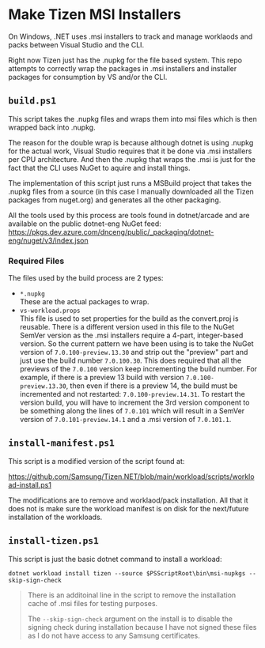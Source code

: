 
# Make Tizen MSI Installers

On Windows, .NET uses .msi installers to track and manage worklaods and packs between Visual Studio and the CLI.

Right now Tizen just has the .nupkg for the file based system. This repo attempts to correctly wrap the packages
in .msi installers and installer packages for consumption by VS and/or the CLI.

## `build.ps1`

This script takes the .nupkg files and wraps them into msi files which is then wrapped back into .nupkg.

The reason for the double wrap is because although dotnet is using .nupkg for the actual work, Visual Studio
requires that it be done via .msi installers per CPU architecture. And then the .nupkg that wraps the .msi
is just for the fact that the CLI uses NuGet to aquire and install things.

The implementation of this script just runs a MSBuild project that takes the .nupkg files from a source (in
this case I manually downloaded all the Tizen packages from nuget.org) and generates all the other packaging.

All the tools used by this process are tools found in dotnet/arcade and are available on the public dotnet-eng
NuGet feed: https://pkgs.dev.azure.com/dnceng/public/_packaging/dotnet-eng/nuget/v3/index.json

### Required Files

The files used by the build process are 2 types:

 - `*.nupkg`  
   These are the actual packages to wrap.
 - `vs-workload.props`  
   This file is used to set properties for the build as the convert.proj is reusable. There is a different
   version used in this file to the NuGet SemVer version as the .msi installers require a 4-part, integer-based
   version. So the current pattern we have been using is to take the NuGet version of `7.0.100-preview.13.30` and
   strip out the "preview" part and just use the build number `7.0.100.30`. This does required that all the
   previews of the `7.0.100` version keep incrementing the build number. For example, if there is a preview 13
   build with version `7.0.100-preview.13.30`, then even if there is a preview 14, the build must be incremented
   and not restarted: `7.0.100-preview.14.31`. To restart the version build, you will have to increment the 3rd
   version component to be something along the lines of `7.0.101` which will result in a SemVer version of
   `7.0.101-preview.14.1` and a .msi version of `7.0.101.1`.

## `install-manifest.ps1`

This script is a modified version of the script found at:

https://github.com/Samsung/Tizen.NET/blob/main/workload/scripts/workload-install.ps1

The modifications are to remove and worklaod/pack installation. All that it does not is make sure the workload
manifest is on disk for the next/future installation of the workloads.

## `install-tizen.ps1`

This script is just the basic dotnet command to install a workload:

```
dotnet workload install tizen --source $PSScriptRoot\bin\msi-nupkgs --skip-sign-check
```

> There is an additoinal line in the script to remove the installation cache of .msi files for testing
> purposes.
> 
> The `--skip-sign-check` argument on the install is to disable the signing check during installation
> because I have not signed these files as I do not have access to any Samsung certificates.
